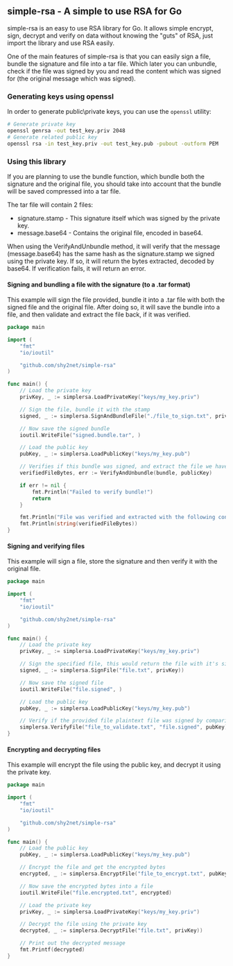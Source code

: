 ## simple-rsa - A simple to use RSA for Go

simple-rsa is an easy to use RSA library for Go.
It allows simple encrypt, sign, decrypt and verify on data without
knowing the "guts" of RSA, just import the library and use RSA easily.

One of the main features of simple-rsa is that you can easily sign a file, bundle the signature and file into a tar file.
Which later you can unbundle, check if the file was signed by you and read the content which was signed for (the original message which was signed).

### Generating keys using openssl

In order to generate public\private keys, you can use the `openssl` utility:

```bash
# Generate private key
openssl genrsa -out test_key.priv 2048
# Generate related public key
openssl rsa -in test_key.priv -out test_key.pub -pubout -outform PEM
```


### Using this library

If you are planning to use the bundle function, which bundle both the signature and the original file, you should take into account that the bundle will be saved compressed into a tar file.

The tar file will contain 2 files:

- signature.stamp - This signature itself which was signed by the private key.
- message.base64 - Contains the original file, encoded in base64.

When using the VerifyAndUnbundle method, it will verify that the message (message.base64) has the same hash as the signature.stamp
we signed using the private key. If so, it will return the bytes extracted, decoded by base64. If verification fails, it will return an error.


#### Signing and bundling a file with the signature (to a .tar format)

This example will sign the file provided, bundle it into a .tar file with both the signed file and the original file.
After doing so, it will save the bundle into a file, and then validate and extract the file back, if it was verified.

```go
package main

import (
    "fmt"
    "io/ioutil"

    "github.com/shy2net/simple-rsa"
)

func main() {
    // Load the private key
    privKey, _ := simplersa.LoadPrivateKey("keys/my_key.priv")

    // Sign the file, bundle it with the stamp
    signed, _ := simplersa.SignAndBundleFile("./file_to_sign.txt", privateKey)

    // Now save the signed bundle
    ioutil.WriteFile("signed.bundle.tar", )

    // Load the public key
    pubKey, _ := simplersa.LoadPublicKey("keys/my_key.pub")

    // Verifies if this bundle was signed, and extract the file we have signed
    verifiedFileBytes, err := VerifyAndUnbundle(bundle, publicKey)

    if err != nil {
        fmt.Println("Failed to verify bundle!")
        return
    }

    fmt.Println("File was verified and extracted with the following content:")
    fmt.Println(string(verifiedFileBytes))
}
```



#### Signing and verifying files

This example will sign a file, store the signature and then verify it with the original file.

```go
package main

import (
    "fmt"
    "io/ioutil"

    "github.com/shy2net/simple-rsa"
)

func main() {
    // Load the private key
    privKey, _ := simplersa.LoadPrivateKey("keys/my_key.priv")

    // Sign the specified file, this would return the file with it's signed bytes
    signed, _ := simplersa.SignFile("file.txt", privKey))

    // Now save the signed file
    ioutil.WriteFile("file.signed", )

    // Load the public key
    pubKey, _ := simplersa.LoadPublicKey("keys/my_key.pub")

    // Verify if the provided file plaintext file was signed by comparing it using the 'file.signed' we have generated
    simplersa.VerifyFile("file_to_validate.txt", "file.signed", pubKey)
}
```


#### Encrypting and decrypting files

This example will encrypt the file using the public key, and decrypt it using the private key.

```go
package main

import (
    "fmt"
    "io/ioutil"

    "github.com/shy2net/simple-rsa"
)

func main() {
    // Load the public key
    pubKey, _ := simplersa.LoadPublicKey("keys/my_key.pub")

    // Encrypt the file and get the encrypted bytes
    encrypted, _ := simplersa.EncryptFile("file_to_encrypt.txt", pubKey)

    // Now save the encrypted bytes into a file
    ioutil.WriteFile("file.encrypted.txt", encrypted)

    // Load the private key
    privKey, _ := simplersa.LoadPrivateKey("keys/my_key.priv")

    // Decrypt the file using the private key
    decrypted, _ := simplersa.DecryptFile("file.txt", privKey))

    // Print out the decrypted message
    fmt.Printf(decrypted)
}
```
